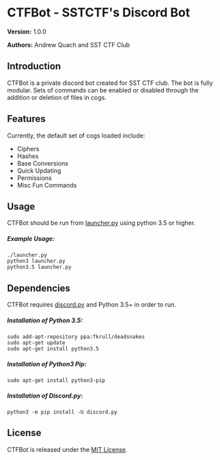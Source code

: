 # CTFBot - SSTCTF's Discord Bot


**Version:** 1.0.0

**Authors:** Andrew Quach and SST CTF Club

## Introduction

CTFBot is a private discord bot created for SST CTF club.
The bot is fully modular. Sets of commands can be enabled
or disabled through the addition or deletion of files in
cogs. 

## Features

Currently, the default set of cogs loaded include:
* Ciphers
* Hashes
* Base Conversions
* Quick Updating
* Permissions
* Misc Fun Commands

## Usage

CTFBot should be run from [launcher.py](https://github.com/SST-CTF/sstctfbot/blob/master/launcher.py) using python 3.5
or higher.

##### Example Usage:
    ./launcher.py
    python3 launcher.py
    python3.5 launcher.py

## Dependencies

CTFBot requires [discord.py](https://github.com/Rapptz/discord.py)
and Python 3.5+ in order to run.

##### Installation of Python 3.5:
    sudo add-apt-repository ppa:fkrull/deadsnakes
    sudo apt-get update
    sudo apt-get install python3.5

##### Installation of Python3 Pip:
    sudo apt-get install python3-pip

##### Installation of Discord.py:
    python3 -m pip install -U discord.py

## License
CTFBot is released under the [MIT License](LICENSE).
